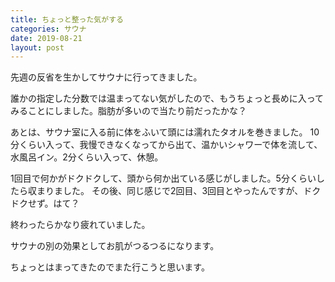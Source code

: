 ```yaml
---
title: ちょっと整った気がする
categories: サウナ
date: 2019-08-21
layout: post
---
```


先週の反省を生かしてサウナに行ってきました。

誰かの指定した分数では温まってない気がしたので、もうちょっと長めに入ってみることにしました。脂肪が多いので当たり前だったかな？

あとは、サウナ室に入る前に体をふいて頭には濡れたタオルを巻きました。
10分くらい入って、我慢できなくなってから出て、温かいシャワーで体を流して、水風呂イン。2分くらい入って、休憩。

1回目で何かがドクドクして、頭から何か出ている感じがしました。5分くらいしたら収まりました。
その後、同じ感じで2回目、3回目とやったんですが、ドクドクせず。はて？

終わったらかなり疲れていました。

サウナの別の効果としてお肌がつるつるになります。

ちょっとはまってきたのでまた行こうと思います。